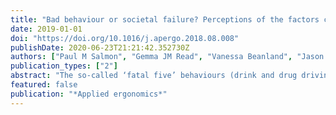 ```yaml
---
title: "Bad behaviour or societal failure? Perceptions of the factors contributing to drivers' engagement in the fatal five driving behaviours"
date: 2019-01-01
doi: "https://doi.org/10.1016/j.apergo.2018.08.008"
publishDate: 2020-06-23T21:21:42.352730Z
authors: ["Paul M Salmon", "Gemma JM Read", "Vanessa Beanland", "Jason Thompson", "Ashleigh J Filtness", "Adam Hulme", "Rod McClure", "Ian Johnston"]
publication_types: ["2"]
abstract: "The so-called ‘fatal five’ behaviours (drink and drug driving, distraction and inattention, speeding, fatigue, and failure to wear a seat belt) are known to be the major behavioural contributory factors to road trauma. However, little is known about the factors that lead to drivers engaging in each behaviour. This article presents the findings from a study which collected and analysed data on the factors that lead to drivers engaging in each behaviour. The study involved a survey of drivers' perceptions of the causes of each behaviour and a subject matter expert workshop to gain the views of road safety experts. The results were mapped onto a systems ergonomics model of the road transport system in Queensland, Australia, to show where in the system the factors reside. In addition to well-known factors relating to drivers' knowledge, experience and personality, additional factors at the higher levels of the road transport system related to road safety policy, transport system design, road rules and regulations, and societal issues were identified. It is concluded that the fatal five behaviours have a web of interacting contributory factors underpinning them and are systems problems rather than driver-centric problems. The implications for road safety interventions are discussed."
featured: false
publication: "*Applied ergonomics*"
---
```


